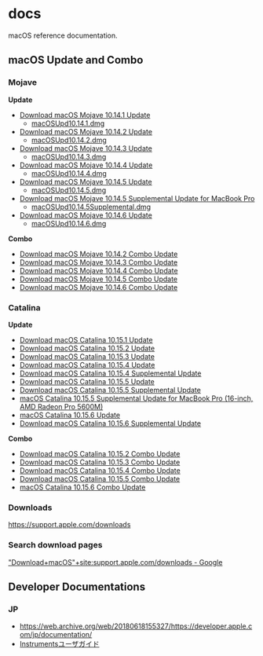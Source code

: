 # docs

macOS reference documentation.

## macOS Update and Combo

### Mojave

**Update**

- [Download macOS Mojave 10.14.1 Update](https://support.apple.com/kb/DL1981)
  - [macOSUpd10.14.1.dmg](https://updates.cdn-apple.com/2019/cert/041-92743-20191011-2f320831-c69c-46c1-aff3-b882d5cccdad/macOSUpd10.14.1.dmg)
- [Download macOS Mojave 10.14.2 Update](https://support.apple.com/kb/DL1986)
  - [macOSUpd10.14.2.dmg](https://updates.cdn-apple.com/2019/cert/041-91756-20191011-bb717b5f-bc20-4a24-8923-096f743c5681/macOSUpd10.14.2.dmg)
- [Download macOS Mojave 10.14.3 Update](https://support.apple.com/kb/DL1991)
  - [macOSUpd10.14.3.dmg](https://updates.cdn-apple.com/2019/cert/041-88792-20191011-7bcb488d-8b8f-4e49-a59f-b525f210ec85/macOSUpd10.14.3.dmg)
- [Download macOS Mojave 10.14.4 Update](https://support.apple.com/kb/DL1994)
  - [macOSUpd10.14.4.dmg](https://updates.cdn-apple.com/2019/cert/061-41829-20191025-93e68605-ed90-412d-8f7b-da174c871a3c/macOSUpd10.14.4.dmg)
- [Download macOS Mojave 10.14.5 Update](https://support.apple.com/kb/DL2001)
  - [macOSUpd10.14.5.dmg](https://updates.cdn-apple.com/2019/cert/061-41821-20191025-a94dca04-679c-4c95-8965-1737c5c22d9c/macOSUpd10.14.5.dmg)
- [Download macOS Mojave 10.14.5 Supplemental Update for MacBook Pro](https://support.apple.com/kb/DL2005)
  - [macOSUpd10.14.5Supplemental.dmg](https://updates.cdn-apple.com/2019/cert/061-41817-20191025-b4a83d86-e31a-415a-800d-35c365195f6e/macOSUpd10.14.5Supplemental.dmg)
- [Download macOS Mojave 10.14.6 Update](https://support.apple.com/kb/DL2011)
  - [macOSUpd10.14.6.dmg](https://updates.cdn-apple.com/2019/cert/061-41423-20191024-3b2d1639-dbcf-449d-b0cb-0f922f1bda8b/macOSUpd10.14.6.dmg)

**Combo**

- [Download macOS Mojave 10.14.2 Combo Update](https://support.apple.com/kb/DL1987)
- [Download macOS Mojave 10.14.3 Combo Update](https://support.apple.com/kb/DL1992)
- [Download macOS Mojave 10.14.4 Combo Update](https://support.apple.com/kb/DL1996)
- [Download macOS Mojave 10.14.5 Combo Update](https://support.apple.com/kb/DL2000)
- [Download macOS Mojave 10.14.6 Combo Update](https://support.apple.com/kb/DL2010)

### Catalina

**Update**

- [Download macOS Catalina 10.15.1 Update](https://support.apple.com/kb/DL2022)
- [Download macOS Catalina 10.15.2 Update](https://support.apple.com/kb/DL2025)
- [Download macOS Catalina 10.15.3 Update](https://support.apple.com/kb/DL2029)
- [Download macOS Catalina 10.15.4 Update](https://support.apple.com/kb/DL2036)
- [Download macOS Catalina 10.15.4 Supplemental Update](https://support.apple.com/kb/DL2038)
- [Download macOS Catalina 10.15.5 Update](https://support.apple.com/kb/DL2039)
- [Download macOS Catalina 10.15.5 Supplemental Update](https://support.apple.com/kb/DL2043)
- [macOS Catalina 10.15.5 Supplemental Update for MacBook Pro (16-inch, AMD Radeon Pro 5600M)](https://support.apple.com/kb/DL2044)
- [macOS Catalina 10.15.6 Update](https://support.apple.com/kb/DL2047)
- [Download macOS Catalina 10.15.6 Supplemental Update](https://support.apple.com/kb/DL2049)

**Combo**

- [Download macOS Catalina 10.15.2 Combo Update](https://support.apple.com/kb/DL2028)
- [Download macOS Catalina 10.15.3 Combo Update](https://support.apple.com/kb/DL2030)
- [Download macOS Catalina 10.15.4 Combo Update](https://support.apple.com/kb/DL2037)
- [Download macOS Catalina 10.15.5 Combo Update](https://support.apple.com/kb/DL2040)
- [macOS Catalina 10.15.6 Combo Update](https://support.apple.com/kb/DL2048)

### Downloads

https://support.apple.com/downloads

### Search download pages

["Download+macOS"+site:support.apple.com/downloads - Google](https://www.google.com/search?q=%22Download+macOS%22+site%3Asupport.apple.com/downloads)

## Developer Documentations

### JP

- https://web.archive.org/web/20180618155327/https://developer.apple.com/jp/documentation/
- [Instrumentsユーザガイド](https://web.archive.org/web/20170616034453/https://developer.apple.com/jp/documentation/DeveloperTools/Conceptual/InstrumentsUserGuide/TheInstrumentsWorkflow.html#//apple_ref/doc/uid/TP40004652-CH5-SW1)
